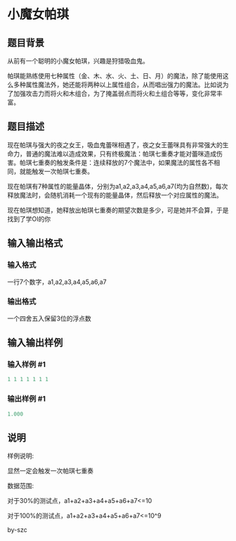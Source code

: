 # 小魔女帕琪

## 题目背景

从前有一个聪明的小魔女帕琪，兴趣是狩猎吸血鬼。

帕琪能熟练使用七种属性（金、木、水、火、土、日、月）的魔法，除了能使用这么多种属性魔法外，她还能将两种以上属性组合，从而唱出强力的魔法。比如说为了加强攻击力而将火和木组合，为了掩盖弱点而将火和土组合等等，变化非常丰富。

## 题目描述

现在帕琪与强大的夜之女王，吸血鬼蕾咪相遇了，夜之女王蕾咪具有非常强大的生命力，普通的魔法难以造成效果，只有终极魔法：帕琪七重奏才能对蕾咪造成伤害。帕琪七重奏的触发条件是：连续释放的7个魔法中，如果魔法的属性各不相同，就能触发一次帕琪七重奏。

现在帕琪有7种属性的能量晶体，分别为a1,a2,a3,a4,a5,a6,a7(均为自然数)，每次释放魔法时，会随机消耗一个现有的能量晶体，然后释放一个对应属性的魔法。

现在帕琪想知道，她释放出帕琪七重奏的期望次数是多少，可是她并不会算，于是找到了学OI的你

## 输入输出格式

### 输入格式

一行7个数字，a1,a2,a3,a4,a5,a6,a7

### 输出格式

一个四舍五入保留3位的浮点数

## 输入输出样例

### 输入样例 #1

```cpp
1 1 1 1 1 1 1
```


### 输出样例 #1

```cpp
1.000
```


## 说明

样例说明:

显然一定会触发一次帕琪七重奏

数据范围:

对于30%的测试点，a1+a2+a3+a4+a5+a6+a7<=10

对于100%的测试点，a1+a2+a3+a4+a5+a6+a7<=10^9

by-szc

